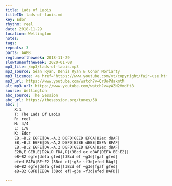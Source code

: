 ```yaml
---
title: Lads of Laois
titleID: lads-of-laois.md
key: Edor
rhythm: reel
date: 2018-11-29
location: Wellington
notes:
tags:
repeats: 3
parts: AABB
regtuneoftheweek: 2018-11-29
slowtuneoftheweek: 2020-01-08
mp3_file: /mp3/lads-of-laois.mp3
mp3_source: Séan Ryan, Denis Ryan & Conor Moriarty
mp3_licence: <a href="https://www.youtube.com/yt/copyright/fair-use.html">YouTube Fair Use</a>
mp3_url: https://www.youtube.com/watch?v=QrUoPdakmtM
alt_mp3_url: https://www.youtube.com/watch?v=yWZN2Vmdft8
source: Wellington
abc_source: The Session
abc_url: https://thesession.org/tunes/58
abc: |
    X:1
    T: The Lads Of Laois
    R: reel
    M: 4/4
    L: 1/8
    K: Edor
    EB,~B,2 EGFE|DA,~A,2 DEFD|GEED EFGA|B2ec dBAF|
    EB,~B,2 EGFE|DA,~A,2 DEFD|E2BE dEBE|DEFA BFAF|
    EB,~B,2 EGFE|DA,~A,2 DEFD|GEED EFGA|B2ec dBAF|
    E2B,E GEB,E|D2A,D FDA,D|(3Bcd ec dBAF|DEFA BE~E2||
    eB~B2 egfe|defa gfed|(3Bcd ef ~g3e|fgaf gfed|
    efed BAFA|BE~E2 (3Bcd ef|~g3e ~f3d|efed BAgf|
    eB~B2 egfe|defa gfed|(3Bcd ef ~g3e|fgaf gfed|
    eB~B2 GBFB|EBBA (3Bcd ef|~g3e ~f3d|efed BAFD||

---
```

